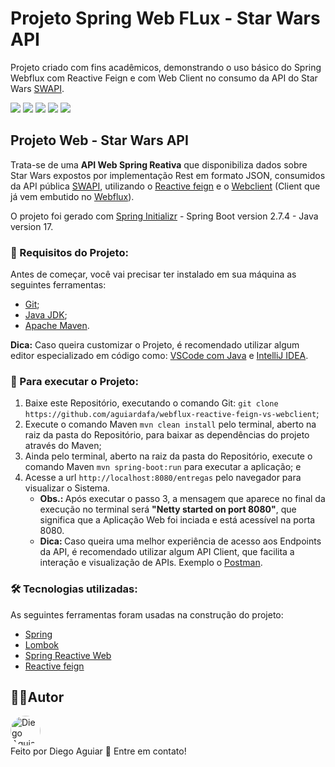 # Projeto Spring Web FLux - Star Wars API

Projeto criado com fins acadêmicos, demonstrando o uso básico do Spring Webflux com Reactive Feign e com Web Client no consumo da API do Star Wars [SWAPI](https://swapi.dev/).

<a href="#backers" alt="Last Commit">
<img src="https://img.shields.io/github/last-commit/aguiardafa/webflux-reactive-feign-vs-webclient" /></a>
<a href="https://github.com/aguiardafa/webflux-reactive-feign-vs-webclient/pulse" alt="Activity">
<img src="https://img.shields.io/github/commit-activity/y/aguiardafa/webflux-reactive-feign-vs-webclient" /></a>
<a href="#backers" alt="Repository Size">
<img src="https://img.shields.io/github/repo-size/aguiardafa/webflux-reactive-feign-vs-webclient" /></a>
<a href="#backers" alt="License MIT">
<img src="https://img.shields.io/badge/license-MIT-green" /></a>
<a href="#backers" alt="Languege Portuguese">
<img src="https://img.shields.io/badge/language-Portuguese-yellow" /></a>

## Projeto Web - Star Wars API

Trata-se de uma <b>API Web Spring Reativa</b> que disponibiliza dados sobre Star Wars expostos por implementação Rest em formato JSON, consumidos da API pública [SWAPI](https://swapi.dev/), utilizando o [Reactive feign](https://github.com/PlaytikaOSS/feign-reactive) e o [Webclient](https://docs.spring.io/spring-framework/docs/current/reference/html/web-reactive.html#webflux-client) (Client que já vem embutido no [Webflux](https://docs.spring.io/spring-framework/docs/current/reference/html/web-reactive.html#webflux)).

O projeto foi gerado com [Spring Initializr](https://start.spring.io/) - Spring Boot version 2.7.4 - Java version 17.

### 🛒 Requisitos do Projeto:

Antes de começar, você vai precisar ter instalado em sua máquina as seguintes ferramentas:

- [Git](https://git-scm.com/);
- [Java JDK](https://www.oracle.com/java/technologies/downloads/);
- [Apache Maven](https://maven.apache.org/guides/index.html).

<b>Dica:</b> Caso queira customizar o Projeto, é recomendado utilizar algum editor especializado em código como: [VSCode com Java](https://code.visualstudio.com/docs/languages/java) e [IntelliJ IDEA](https://www.jetbrains.com/pt-br/idea/download/).

### 📀 Para executar o Projeto:

1. Baixe este Repositório, executando o comando Git: `git clone https://github.com/aguiardafa/webflux-reactive-feign-vs-webclient`;
2. Execute o comando Maven `mvn clean install` pelo terminal, aberto na raiz da pasta do Repositório, para baixar as dependências do projeto através do Maven;
3. Ainda pelo terminal, aberto na raiz da pasta do Repositório, execute o comando Maven `mvn spring-boot:run` para executar a aplicação; e
4. Acesse a url `http://localhost:8080/entregas` pelo navegador para visualizar o Sistema.
   - <b>Obs.: </b>Após executar o passo 3, a mensagem que aparece no final da execução no terminal será <b>"Netty started on port 8080"</b>, que significa que a Aplicação Web foi inciada e está acessível na porta 8080.
   - <b>Dica: </b>Caso queira uma melhor experiência de acesso aos Endpoints da API, é recomendado utilizar algum API Client, que facilita a interação e visualização de APIs. Exemplo o [Postman](https://www.getpostman.com/).

### 🛠 Tecnologias utilizadas:

As seguintes ferramentas foram usadas na construção do projeto:

- [Spring](https://spring.io/)
- [Lombok](https://projectlombok.org/)
- [Spring Reactive Web](https://docs.spring.io/spring-boot/docs/2.7.4/reference/htmlsingle/#web.reactive)
- [Reactive feign](https://github.com/PlaytikaOSS/feign-reactive)

## 👨‍💻Autor

<a href="https://github.com/aguiardafa" style="text-decoration: none;">
<img style="border-radius: 50% !important;" src="https://avatars.githubusercontent.com/u/16319889?v=4" width="48px" height="48px" alt="Diego Aguiar"/>
<br />
<span> Feito por Diego Aguiar 👋 Entre em contato! </span> 
</a>

